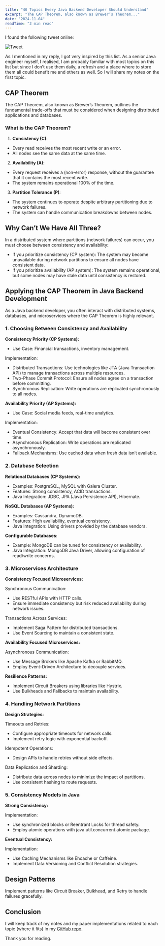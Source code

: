 ```yaml
---
title: "40 Topics Every Java Backend Developer Should Understand"
excerpt: "The CAP Theorem, also known as Brewer’s Theorem..."
date: "2024-11-04"
readTime: "3 min read"
---
```


I found the following tweet online:

<img src="/images/x_post_java_40.jpeg" alt="Tweet" />

As I mentioned in my reply, I got very inspired by this list. As a senior Java engineer myself, I realised, I am probably familiar with most topics on this list but since I don’t use them daily, a refresh and a place where to store them all could benefit me and others as well. So I will share my notes on the first topic.

## CAP Theorem

The CAP Theorem, also known as Brewer’s Theorem, outlines the fundamental trade-offs that must be considered when designing distributed applications and databases.

### What is the CAP Theorem?

1. **Consistency (C)**:

- Every read receives the most recent write or an error.
- All nodes see the same data at the same time.

2. **Availability (A)**:

- Every request receives a (non-error) response, without the guarantee that it contains the most recent write.
- The system remains operational 100% of the time.

3. **Partition Tolerance (P)**:

- The system continues to operate despite arbitrary partitioning due to network failures.
- The system can handle communication breakdowns between nodes.

## Why Can’t We Have All Three?

In a distributed system where partitions (network failures) can occur, you must choose between consistency and availability:

- If you prioritize consistency (CP system): The system may become unavailable during network partitions to ensure all nodes have consistent data.
- If you prioritize availability (AP system): The system remains operational, but some nodes may have stale data until consistency is restored.

## Applying the CAP Theorem in Java Backend Development

As a Java backend developer, you often interact with distributed systems, databases, and microservices where the CAP Theorem is highly relevant.

### 1. Choosing Between Consistency and Availability

**Consistency Priority (CP Systems):**

- Use Case: Financial transactions, inventory management.

Implementation:

- Distributed Transactions: Use technologies like JTA (Java Transaction API) to manage transactions across multiple resources.
- Two-Phase Commit Protocol: Ensure all nodes agree on a transaction before committing.
- Synchronous Replication: Write operations are replicated synchronously to all nodes.

**Availability Priority (AP Systems):**

- Use Case: Social media feeds, real-time analytics.

Implementation:

- Eventual Consistency: Accept that data will become consistent over time.
- Asynchronous Replication: Write operations are replicated asynchronously.
- Fallback Mechanisms: Use cached data when fresh data isn’t available.

### 2. Database Selection

**Relational Databases (CP Systems):**

- Examples: PostgreSQL, MySQL with Galera Cluster.
- Features: Strong consistency, ACID transactions.
- Java Integration: JDBC, JPA (Java Persistence API), Hibernate.

**NoSQL Databases (AP Systems):**

- Examples: Cassandra, DynamoDB.
- Features: High availability, eventual consistency.
- Java Integration: Using drivers provided by the database vendors.

**Configurable Databases:**

- Example: MongoDB can be tuned for consistency or availability.
- Java Integration: MongoDB Java Driver, allowing configuration of read/write concerns.

### 3. Microservices Architecture

**Consistency Focused Microservices:**

Synchronous Communication:

- Use RESTful APIs with HTTP calls.
- Ensure immediate consistency but risk reduced availability during network issues.

Transactions Across Services:

  - Implement Saga Pattern for distributed transactions.
  - Use Event Sourcing to maintain a consistent state.

**Availability Focused Microservices:**

Asynchronous Communication:

- Use Message Brokers like Apache Kafka or RabbitMQ.
- Employ Event-Driven Architecture to decouple services.

**Resilience Patterns:**

- Implement Circuit Breakers using libraries like Hystrix.
- Use Bulkheads and Fallbacks to maintain availability.

### 4. Handling Network Partitions

**Design Strategies:**

Timeouts and Retries:

- Configure appropriate timeouts for network calls.
- Implement retry logic with exponential backoff.

Idempotent Operations:

- Design APIs to handle retries without side effects.

Data Replication and Sharding:

- Distribute data across nodes to minimize the impact of partitions.
- Use consistent hashing to route requests.

### 5. Consistency Models in Java

**Strong Consistency:**

Implementation:

- Use synchronized blocks or Reentrant Locks for thread safety.
- Employ atomic operations with java.util.concurrent.atomic package.

**Eventual Consistency:**

Implementation:

- Use Caching Mechanisms like Ehcache or Caffeine.
- Implement Data Versioning and Conflict Resolution strategies.

## Design Patterns

Implement patterns like Circuit Breaker, Bulkhead, and Retry to handle failures gracefully.

## Conclusion

I will keep track of my notes and my paper implementations related to each topic (where it fits) in my [GitHub repo](https://github.com/andreivisan/arc2cracked/tree/main/3.Java/java40).

Thank you for reading.